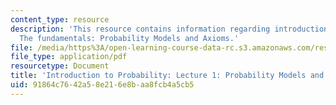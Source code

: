 ```yaml
---
content_type: resource
description: 'This resource contains information regarding introduction to probability:
  The fundamentals: Probability Models and Axioms.'
file: /media/https%3A/open-learning-course-data-rc.s3.amazonaws.com/res-6-012-introduction-to-probability-spring-2018/91864c7642a58e216e8baa8fcb4a5cb5_MITRES_6_012S18_L01.pdf
file_type: application/pdf
resourcetype: Document
title: 'Introduction to Probability: Lecture 1: Probability Models and Axioms'
uid: 91864c76-42a5-8e21-6e8b-aa8fcb4a5cb5
---
```

